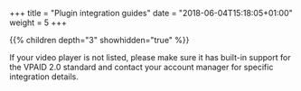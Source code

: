 +++
title = "Plugin integration guides"
date = "2018-06-04T15:18:05+01:00"
weight = 5
+++

{{% children depth="3" showhidden="true" %}}

If your video player is not listed, please make sure it has built-in support for the VPAID 2.0 standard and contact your account manager for specific integration details.